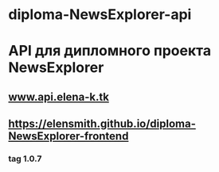 # diploma-NewsExplorer-api

# API для дипломного проекта NewsExplorer

## www.api.elena-k.tk
## https://elensmith.github.io/diploma-NewsExplorer-frontend

### tag 1.0.7
